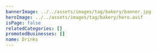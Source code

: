 ```yaml
---
bannerImage: ../../assets/images/tag/bakery/banner.jpg
heroImage: ../../assets/images/tag/bakery/hero.avif
isPage: false
relatedCategories: []
promotedBusinesses: []
name: Drinks
---
```

